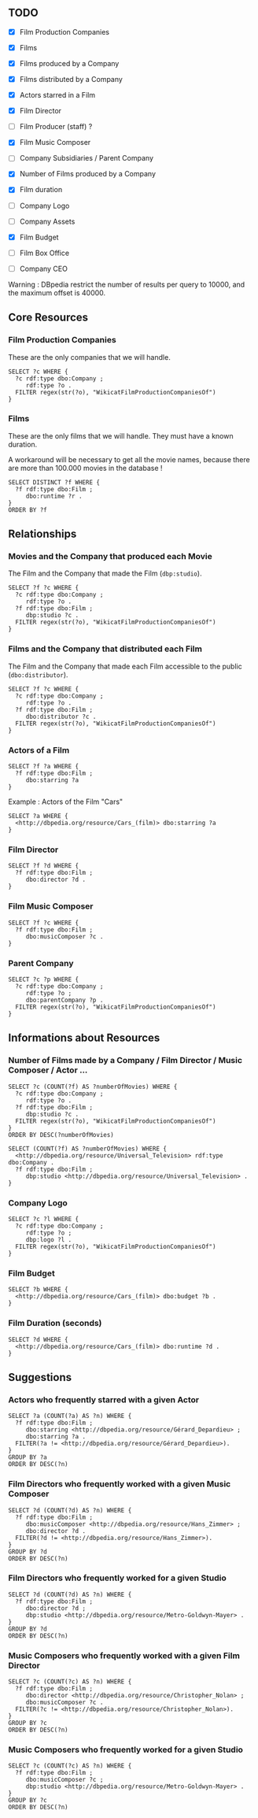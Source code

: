 ## TODO

- [x] Film Production Companies
- [x] Films

- [x] Films produced by a Company
- [x] Films distributed by a Company
- [x] Actors starred in a Film
- [x] Film Director
- [ ] Film Producer (staff) ?
- [x] Film Music Composer
- [ ] Company Subsidiaries / Parent Company

- [x] Number of Films produced by a Company
- [x] Film duration
- [ ] Company Logo
- [ ] Company Assets
- [x] Film Budget
- [ ] Film Box Office
- [ ] Company CEO


Warning : DBpedia restrict the number of results per query to 10000, and the maximum offset is 40000.

## Core Resources

### Film Production Companies

These are the only companies that we will handle.

```
SELECT ?c WHERE {
  ?c rdf:type dbo:Company ;
     rdf:type ?o .
  FILTER regex(str(?o), "WikicatFilmProductionCompaniesOf")
}
```

### Films

These are the only films that we will handle. They must have a known duration.

A workaround will be necessary to get all the movie names, because there are more than 100.000 movies in the database !

```
SELECT DISTINCT ?f WHERE {
  ?f rdf:type dbo:Film ;
     dbo:runtime ?r .
}
ORDER BY ?f
```

## Relationships

### Movies and the Company that produced each Movie

The Film and the Company that made the Film (`dbp:studio`).

```
SELECT ?f ?c WHERE {
  ?c rdf:type dbo:Company ;
     rdf:type ?o .
  ?f rdf:type dbo:Film ;
     dbp:studio ?c .
  FILTER regex(str(?o), "WikicatFilmProductionCompaniesOf")
}
```

### Films and the Company that distributed each Film

The Film and the Company that made each Film accessible to the public (`dbo:distributor`).

```
SELECT ?f ?c WHERE {
  ?c rdf:type dbo:Company ;
     rdf:type ?o .
  ?f rdf:type dbo:Film ;
     dbo:distributor ?c .
  FILTER regex(str(?o), "WikicatFilmProductionCompaniesOf")
}
```

### Actors of a Film

```
SELECT ?f ?a WHERE {
  ?f rdf:type dbo:Film ;
     dbo:starring ?a
}
```

Example : Actors of the Film "Cars"

```
SELECT ?a WHERE {
  <http://dbpedia.org/resource/Cars_(film)> dbo:starring ?a
}
```

### Film Director

```
SELECT ?f ?d WHERE {
  ?f rdf:type dbo:Film ;
     dbo:director ?d .
}
```

### Film Music Composer

```
SELECT ?f ?c WHERE {
  ?f rdf:type dbo:Film ;
     dbo:musicComposer ?c .
}
```

### Parent Company

```
SELECT ?c ?p WHERE {
  ?c rdf:type dbo:Company ;
     rdf:type ?o ;
     dbo:parentCompany ?p .
  FILTER regex(str(?o), "WikicatFilmProductionCompaniesOf")
}
```

## Informations about Resources

### Number of Films made by a Company / Film Director / Music Composer / Actor ...

```
SELECT ?c (COUNT(?f) AS ?numberOfMovies) WHERE {
  ?c rdf:type dbo:Company ;
     rdf:type ?o .
  ?f rdf:type dbo:Film ;
     dbp:studio ?c .
  FILTER regex(str(?o), "WikicatFilmProductionCompaniesOf")
}
ORDER BY DESC(?numberOfMovies)
```

```
SELECT (COUNT(?f) AS ?numberOfMovies) WHERE {
  <http://dbpedia.org/resource/Universal_Television> rdf:type dbo:Company .
  ?f rdf:type dbo:Film ;
     dbp:studio <http://dbpedia.org/resource/Universal_Television> .
}
```

### Company Logo

```
SELECT ?c ?l WHERE {
  ?c rdf:type dbo:Company ;
     rdf:type ?o ;
     dbp:logo ?l .
  FILTER regex(str(?o), "WikicatFilmProductionCompaniesOf")
}
```

### Film Budget

```
SELECT ?b WHERE {
  <http://dbpedia.org/resource/Cars_(film)> dbo:budget ?b .
}
```

### Film Duration (seconds)

```
SELECT ?d WHERE {
  <http://dbpedia.org/resource/Cars_(film)> dbo:runtime ?d .
}
```

## Suggestions

### Actors who frequently starred with a given Actor

```
SELECT ?a (COUNT(?a) AS ?n) WHERE {
  ?f rdf:type dbo:Film ;
     dbo:starring <http://dbpedia.org/resource/Gérard_Depardieu> ;
     dbo:starring ?a .
  FILTER(?a != <http://dbpedia.org/resource/Gérard_Depardieu>).
}
GROUP BY ?a
ORDER BY DESC(?n)
```

### Film Directors who frequently worked with a given Music Composer

```
SELECT ?d (COUNT(?d) AS ?n) WHERE {
  ?f rdf:type dbo:Film ;
     dbo:musicComposer <http://dbpedia.org/resource/Hans_Zimmer> ;
     dbo:director ?d .
  FILTER(?d != <http://dbpedia.org/resource/Hans_Zimmer>).
}
GROUP BY ?d
ORDER BY DESC(?n)
```

### Film Directors who frequently worked for a given Studio

```
SELECT ?d (COUNT(?d) AS ?n) WHERE {
  ?f rdf:type dbo:Film ;
     dbo:director ?d ;
     dbp:studio <http://dbpedia.org/resource/Metro-Goldwyn-Mayer> .
}
GROUP BY ?d
ORDER BY DESC(?n)
```

### Music Composers who frequently worked with a given Film Director

```
SELECT ?c (COUNT(?c) AS ?n) WHERE {
  ?f rdf:type dbo:Film ;
     dbo:director <http://dbpedia.org/resource/Christopher_Nolan> ;
     dbo:musicComposer ?c .
  FILTER(?c != <http://dbpedia.org/resource/Christopher_Nolan>).
}
GROUP BY ?c
ORDER BY DESC(?n)
```

### Music Composers who frequently worked for a given Studio

```
SELECT ?c (COUNT(?c) AS ?n) WHERE {
  ?f rdf:type dbo:Film ;
     dbo:musicComposer ?c ;
     dbp:studio <http://dbpedia.org/resource/Metro-Goldwyn-Mayer> .
}
GROUP BY ?c
ORDER BY DESC(?n)
```